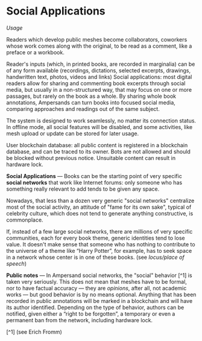 # Social Applications
*Usage*

Readers which develop public meshes become ﻿collaborators, coworkers whose work comes along with the original, to be read as a comment, like a preface or a workbook.

Reader's inputs (which, in printed books, are recorded in marginalia) can be of any form available (recordings, dictations, selected excerpts, drawings, handwritten text, photos, videos and links)
Social applications: ﻿most digital readers allow for sharing and commenting book excerpts through social media, but usually in a non-structured way, that may focus on one or more passages, but rarely on the book as a whole. By sharing whole book annotations, Ampersands can turn books into focused social media, comparing  approaches and readings out of the same subject.

The system is designed to work seamlessly, no matter its connection status. In offline mode, all social features will be disabled, and some activities, like mesh upload or update can be stored for later usage.

User blockchain database: all public content is registered in a blockchain database, and can be traced to its owner. Bots are not allowed and should be blocked without previous notice. Unsuitable content can result in hardware lock.

**Social Applications** — Books can be the starting point of very specific **social networks** that work like Internet forums: only someone who has something really relevant to add tends to be given any space.

Nowadays, that less than a dozen very generic "social networks" centralize most of the social activity, an attitude of "fame for its own sake", typical of celebrity culture, which does not tend to generate anything constructive, is commonplace.

If, instead of a few large social networks, there are millions of very specific communities, each for every book theme, generic identities tend to lose value. It doesn't make sense that someone who has nothing to contribute to the universe of a theme like “Harry Potter”, for example, has to seek space in a network whose center is in one of these books. (see *locus/place of speech*)

**Public notes** — In Ampersand social networks, the "social" behavior [^1] is taken very seriously. This does not mean that meshes have to be formal, nor to have factual accuracy — they are *opinions*, after all, not academic works — but good behavior is by no means optional. Anything that has been recorded in public annotations will be marked in a blockchain and will have its author identified. Depending on the type of behavior, authors can be notified, given either a “right to be forgotten”, a temporary or even a permanent ban from the network, including hardware lock.

[^1] (see Erich Fromm)
